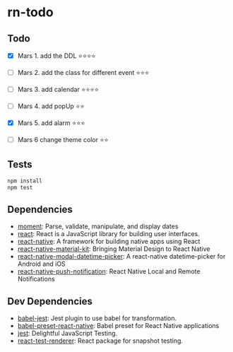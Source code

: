 # rn-todo
## Todo 
- [x] Mars 1. add the DDL :star::star::star::star:
- [ ] Mars 2. add the class for different event :star::star::star:
- [ ] Mars 3. add calendar :star::star::star::star:
- [ ] Mars 4. add popUp :star::star:
- [x] Mars 5. add alarm :star::star::star:
- [ ] Mars 6  change theme color :star::star:





## Tests

```sh
npm install
npm test
```

## Dependencies

- [moment](https://github.com/moment/moment): Parse, validate, manipulate, and display dates
- [react](): React is a JavaScript library for building user interfaces.
- [react-native](https://github.com/facebook/react-native): A framework for building native apps using React
- [react-native-material-kit](https://github.com/xinthink/react-native-material-kit): Bringing Material Design to React Native
- [react-native-modal-datetime-picker](https://github.com/mmazzarolo/react-native-modal-datetime-picker): A react-native datetime-picker for Android and iOS
- [react-native-push-notification](git+ssh://git@github.com:zo0r/react-native-push-notification.git): React Native Local and Remote Notifications

## Dev Dependencies

- [babel-jest](https://github.com/facebook/jest): Jest plugin to use babel for transformation.
- [babel-preset-react-native](): Babel preset for React Native applications
- [jest](https://github.com/facebook/jest): Delightful JavaScript Testing.
- [react-test-renderer](): React package for snapshot testing.


